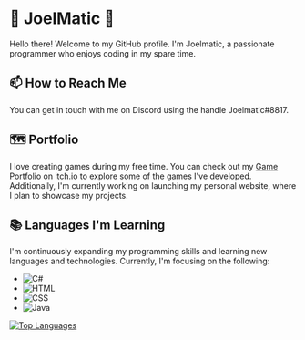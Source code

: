 # 👋 JoelMatic 👋

Hello there! Welcome to my GitHub profile. I'm Joelmatic, a passionate programmer who enjoys coding in my spare time.

## 📫 How to Reach Me

You can get in touch with me on Discord using the handle Joelmatic#8817.

## 🗺 Portfolio

I love creating games during my free time. You can check out my [Game Portfolio](https://joelmatic.itch.io/) on itch.io to explore some of the games I've developed. Additionally, I'm currently working on launching my personal website, where I plan to showcase my projects.

## 📚 Languages I'm Learning

I'm continuously expanding my programming skills and learning new languages and technologies. Currently, I'm focusing on the following:

- ![C#](https://img.shields.io/badge/-C%23-blue)
- ![HTML](https://img.shields.io/badge/-HTML-brightgreen)
- ![CSS](https://img.shields.io/badge/-CSS-yellow)
- ![Java](https://img.shields.io/badge/-Java-orange)

[![Top Languages](https://github-readme-stats.vercel.app/api/top-langs/?username=TheRealJoelmatic&layout=compact)](https://github.com/anuraghazra/github-readme-stats)


